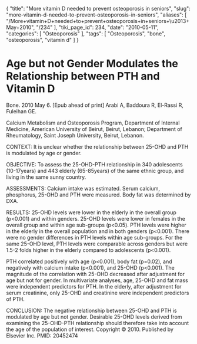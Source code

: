 {
    "title": "More vitamin D needed to prevent osteoporosis in seniors",
    "slug": "more-vitamin-d-needed-to-prevent-osteoporosis-in-seniors",
    "aliases": [
        "/More+vitamin+D+needed+to+prevent+osteoporosis+in+seniors+\u2013+May+2010",
        "/234"
    ],
    "tiki_page_id": 234,
    "date": "2010-05-11",
    "categories": [
        "Osteoporosis"
    ],
    "tags": [
        "Osteoporosis",
        "bone",
        "osteoporosis",
        "vitamin d"
    ]
}


# Age but not Gender Modulates the Relationship between PTH and Vitamin D

Bone. 2010 May 6. <span>[Epub ahead of print]</span>  Arabi A, Baddoura R, El-Rassi R, Fuleihan GE.

Calcium Metabolism and Osteoporosis Program, Department of Internal Medicine, American University of Beirut, Beirut, Lebanon; Department of Rheumatology, Saint Joseph University, Beirut, Lebanon.

CONTEXT: It is unclear whether the relationship between 25-OHD and PTH is modulated by age or gender. 

OBJECTIVE: To assess the 25-OHD-PTH relationship in 340 adolescents (10-17years) and 443 elderly (65-85years) of the same ethnic group, and living in the same sunny country. 

ASSESSMENTS: Calcium intake was estimated. Serum calcium, phosphorus, 25-OHD and PTH were measured. Body fat was determined by DXA. 

RESULTS: 25-OHD levels were lower in the elderly in the overall group (p<0.001) and within genders. 25-OHD levels were lower in females in the overall group and within age sub-groups (p<0.05). PTH levels were higher in the elderly in the overall population and in both genders (p<0.001). There were no gender differences in PTH levels within age sub-groups. For the same 25-OHD level, PTH levels were comparable across genders but were 1.5-2 folds higher in the elderly compared to adolescents (p<0.001). 

PTH correlated positively with age (p<0.001), body fat (p=0.02), and negatively with calcium intake (p<0.001), and 25-OHD (p<0.001). The magnitude of the correlation with 25-OHD decreased after adjustment for age but not for gender. In multivariate analyses, age, 25-OHD and fat mass were independent predictors for PTH. In the elderly, after adjustment for serum creatinine, only 25-OHD and creatinine were independent predictors of PTH. 

CONCLUSION: The negative relationship between 25-OHD and PTH is modulated by age but not gender. Desirable 25-OHD levels derived from examining the 25-OHD-PTH relationship should therefore take into account the age of the population of interest. Copyright © 2010. Published by Elsevier Inc. PMID: 20452474